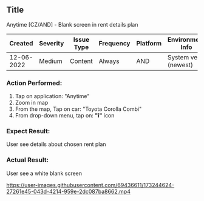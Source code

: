 ## Title
Anytime [CZ/AND] - Blank screen in rent details plan
  
| Created   | Severity| Issue Type  | Frequency | Platform |Environment Info |  
| --  | --- | --      | --          | --        | --                         |  
| 12-06-2022  | Medium | Content | Always | AND            | System ver.(newest)|  

### Action Performed:  
1. Tap on application: "Anytime"  
2. Zoom in map  
3. From the map, Tap on car: "Toyota Corolla Combi"  
4. From drop-down menu, tap on: **"i"** icon  
  
### Expect Result:  
User see details about chosen rent plan  
  
### Actual Result:  
User see a white blank screen  

https://user-images.githubusercontent.com/69436611/173244624-27261e45-043d-4214-959e-2dc087ba8662.mp4
